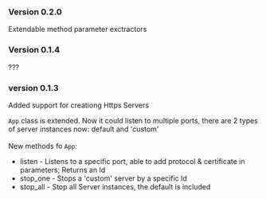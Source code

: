 
### Version 0.2.0

Extendable method parameter exctractors

### Version 0.1.4
???

### version 0.1.3
Added support for creationg Https Servers

`App` class is extended. Now it could listen to multiple ports, there are 2 types of server instances now: default and 'custom' 
<br> <br> New methods fo `App`:
 - listen  - Listens to a specific port, able to add protocol & certificate in parameters; Returns an Id
 - stop_one - Stops a 'custom' server by a specific Id 
 - stop_all - Stop all Server instances, the default is included
